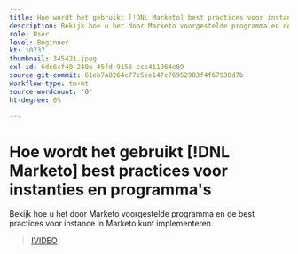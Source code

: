 ```yaml
---
title: Hoe wordt het gebruikt [!DNL Marketo] best practices voor instanties en programma's
description: Bekijk hoe u het door Marketo voorgestelde programma en de best practices voor instance in Marketo kunt implementeren.
role: User
level: Beginner
kt: 10737
thumbnail: 345421.jpeg
exl-id: 6dc6cf48-240a-45fd-9156-ece411064e89
source-git-commit: 61eb7a8264c77c5ee147c76952983f4f67938d7b
workflow-type: tm+mt
source-wordcount: '0'
ht-degree: 0%

---
```


# Hoe wordt het gebruikt [!DNL Marketo] best practices voor instanties en programma&#39;s

Bekijk hoe u het door Marketo voorgestelde programma en de best practices voor instance in Marketo kunt implementeren.

>[!VIDEO](https://video.tv.adobe.com/v/345421/?quality=12&learn=on)
